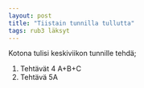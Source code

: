 ```yaml
---
layout: post
title: "Tiistain tunnilla tullutta"
tags: rub3 läksyt
---
```


Kotona tulisi keskiviikon tunnille tehdä;

1. Tehtävät 4 A+B+C
2. Tehtävä 5A